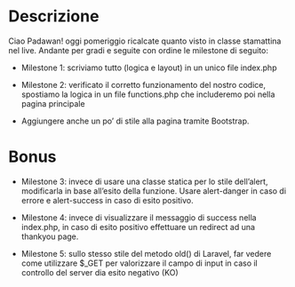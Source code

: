 # Descrizione

Ciao Padawan! oggi pomeriggio ricalcate quanto visto in classe stamattina nel live.
Andante per gradi  e seguite con ordine le milestone di seguito:

- Milestone 1: scriviamo tutto (logica e layout) in un unico file index.php

- Milestone 2: verificato il corretto funzionamento del nostro codice, spostiamo la logica in un file functions.php che includeremo poi nella pagina principale

- Aggiungere anche un po’ di stile alla pagina tramite Bootstrap.

# Bonus
- Milestone 3: invece di usare una classe statica per lo stile dell’alert, modificarla in base all’esito della funzione. 
	Usare alert-danger in caso di errore e alert-success in caso di esito positivo.

- Milestone 4: invece di visualizzare il messaggio di success nella index.php, in caso di esito positivo effettuare un redirect ad una thankyou page. 

- Milestone 5: sullo stesso stile del metodo old() di Laravel, far vedere come utilizzare $_GET 
	per valorizzare il campo di input in caso il controllo del server dia esito negativo (KO)
